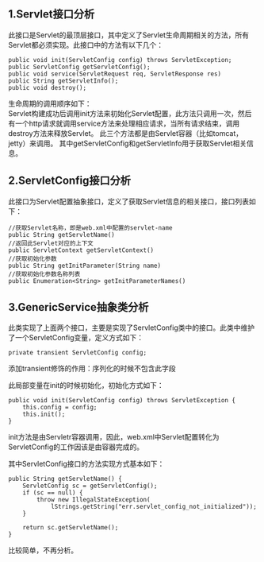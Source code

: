 ## 1.Servlet接口分析

此接口是Servlet的最顶层接口，其中定义了Servlet生命周期相关的方法，所有Servlet都必须实现。此接口中的方法有以下几个：

    public void init(ServletConfig config) throws ServletException;
    public ServletConfig getServletConfig();
    public void service(ServletRequest req, ServletResponse res)
    public String getServletInfo();
    public void destroy();

  生命周期的调用顺序如下：  
  Servlet构建成功后调用init方法来初始化Servlet配置，此方法只调用一次，然后有一个http请求就调用service方法来处理相应请求，当所有请求结束，调用destroy方法来释放Servlet。  此三个方法都是由Servlet容器（比如tomcat，jetty）来调用。
  其中getServletConfig和getServletInfo用于获取Servlet相关信息。

## 2.ServletConfig接口分析

此接口为Servlet配置抽象接口，定义了获取Servlet信息的相关接口，接口列表如下：

    //获取Servlet名称，即是web.xml中配置的servlet-name
    public String getServletName()
    //返回此Servlet对应的上下文
    public ServletContext getServletContext()
    //获取初始化参数
    public String getInitParameter(String name)
    //获取初始化参数名称列表
    public Enumeration<String> getInitParameterNames()

## 3.GenericService抽象类分析
此类实现了上面两个接口，主要是实现了ServletConfig类中的接口。此类中维护了一个ServletConfig变量，定义方式如下：  

    private transient ServletConfig config;

添加transient修饰的作用：序列化的时候不包含此字段

  此局部变量在init的时候初始化，初始化方式如下：

    public void init(ServletConfig config) throws ServletException {
        this.config = config;
        this.init();
    }

init方法是由Servletr容器调用，因此，web.xml中Servlet配置转化为ServletConfig的工作因该是由容器完成的。

其中ServletConfig接口的方法实现方式基本如下：

    public String getServletName() {
        ServletConfig sc = getServletConfig();
        if (sc == null) {
            throw new IllegalStateException(
                lStrings.getString("err.servlet_config_not_initialized"));
        }

        return sc.getServletName();
    }
比较简单，不再分析。
